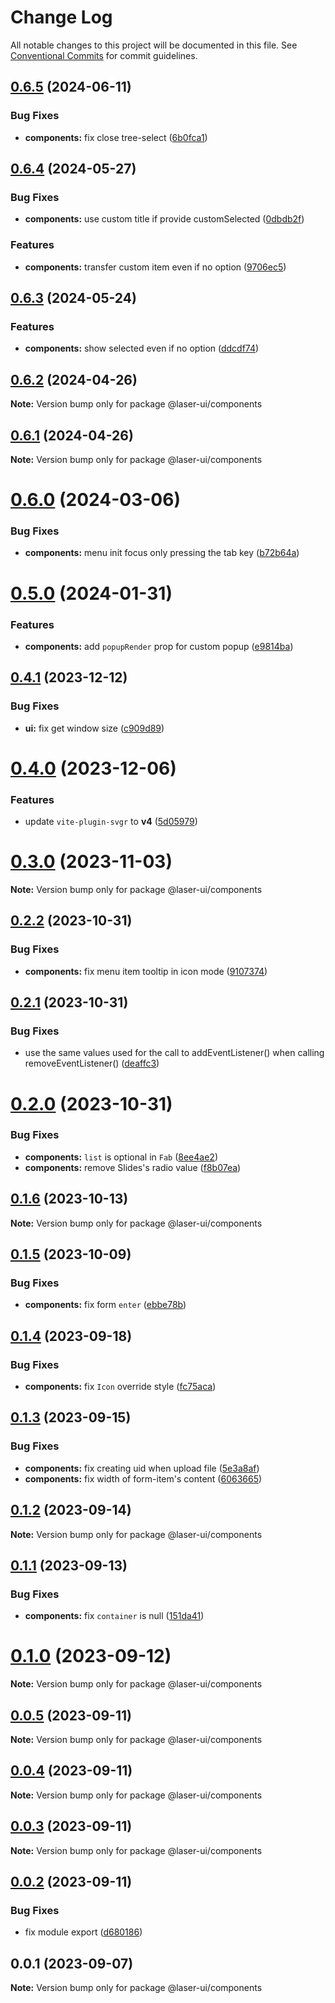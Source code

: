 # Change Log

All notable changes to this project will be documented in this file. See [Conventional Commits](https://conventionalcommits.org) for commit guidelines.

## [0.6.5](https://github.com/laser-ui/laser-ui/compare/v0.6.4...v0.6.5) (2024-06-11)

### Bug Fixes

- **components:** fix close tree-select ([6b0fca1](https://github.com/laser-ui/laser-ui/commit/6b0fca121cd15b5f218c0d363309e085d26291b1))

## [0.6.4](https://github.com/laser-ui/laser-ui/compare/v0.6.3...v0.6.4) (2024-05-27)

### Bug Fixes

- **components:** use custom title if provide customSelected ([0dbdb2f](https://github.com/laser-ui/laser-ui/commit/0dbdb2f285900c45cccdd5fed47eb3429f238d73))

### Features

- **components:** transfer custom item even if no option ([9706ec5](https://github.com/laser-ui/laser-ui/commit/9706ec5e4aea60329b1cf9718b05a214acae3958))

## [0.6.3](https://github.com/laser-ui/laser-ui/compare/v0.6.2...v0.6.3) (2024-05-24)

### Features

- **components:** show selected even if no option ([ddcdf74](https://github.com/laser-ui/laser-ui/commit/ddcdf744faaf8c3ccd3359f00d5c56807b21b85f))

## [0.6.2](https://github.com/laser-ui/laser-ui/compare/v0.6.1...v0.6.2) (2024-04-26)

**Note:** Version bump only for package @laser-ui/components

## [0.6.1](https://github.com/laser-ui/laser-ui/compare/v0.6.0...v0.6.1) (2024-04-26)

**Note:** Version bump only for package @laser-ui/components

# [0.6.0](https://github.com/laser-ui/laser-ui/compare/v0.5.0...v0.6.0) (2024-03-06)

### Bug Fixes

- **components:** menu init focus only pressing the tab key ([b72b64a](https://github.com/laser-ui/laser-ui/commit/b72b64a4c5d012065debba7903e40e3808c91764))

# [0.5.0](https://github.com/laser-ui/laser-ui/compare/v0.4.1...v0.5.0) (2024-01-31)

### Features

- **components:** add `popupRender` prop for custom popup ([e9814ba](https://github.com/laser-ui/laser-ui/commit/e9814baccc1d38dd68645618b0ba92e323f843b0))

## [0.4.1](https://github.com/laser-ui/laser-ui/compare/v0.4.0...v0.4.1) (2023-12-12)

### Bug Fixes

- **ui:** fix get window size ([c909d89](https://github.com/laser-ui/laser-ui/commit/c909d898d48d715758744d4201888824e1e09af4))

# [0.4.0](https://github.com/laser-ui/laser-ui/compare/v0.3.0...v0.4.0) (2023-12-06)

### Features

- update `vite-plugin-svgr` to **v4** ([5d05979](https://github.com/laser-ui/laser-ui/commit/5d0597973f3f41968bf70542e96eb9318f439328))

# [0.3.0](https://github.com/laser-ui/laser-ui/compare/v0.2.2...v0.3.0) (2023-11-03)

**Note:** Version bump only for package @laser-ui/components

## [0.2.2](https://github.com/laser-ui/laser-ui/compare/v0.2.1...v0.2.2) (2023-10-31)

### Bug Fixes

- **components:** fix menu item tooltip in icon mode ([9107374](https://github.com/laser-ui/laser-ui/commit/91073748a13b12c676a983cb21e6c794b285ea43))

## [0.2.1](https://github.com/laser-ui/laser-ui/compare/v0.2.0...v0.2.1) (2023-10-31)

### Bug Fixes

- use the same values used for the call to addEventListener() when calling removeEventListener() ([deaffc3](https://github.com/laser-ui/laser-ui/commit/deaffc31f60a956ef38085c135ded6ad7b7db2e6))

# [0.2.0](https://github.com/laser-ui/laser-ui/compare/v0.1.6...v0.2.0) (2023-10-31)

### Bug Fixes

- **components:** `list` is optional in `Fab` ([8ee4ae2](https://github.com/laser-ui/laser-ui/commit/8ee4ae2dd032e4ad8ecd0a1e955489c52a335231))
- **components:** remove Slides's radio value ([f8b07ea](https://github.com/laser-ui/laser-ui/commit/f8b07ea58131e125cd7bdaaa6221be82d32971b7))

## [0.1.6](https://github.com/laser-ui/laser-ui/compare/v0.1.5...v0.1.6) (2023-10-13)

**Note:** Version bump only for package @laser-ui/components

## [0.1.5](https://github.com/laser-ui/laser-ui/compare/v0.1.4...v0.1.5) (2023-10-09)

### Bug Fixes

- **components:** fix form `enter` ([ebbe78b](https://github.com/laser-ui/laser-ui/commit/ebbe78b2afc3ee3f257847f143ee23fe12fd17fa))

## [0.1.4](https://github.com/laser-ui/laser-ui/compare/v0.1.3...v0.1.4) (2023-09-18)

### Bug Fixes

- **components:** fix `Icon` override style ([fc75aca](https://github.com/laser-ui/laser-ui/commit/fc75acac62f714ff5d8b633ed572331cac82b2cb))

## [0.1.3](https://github.com/laser-ui/laser-ui/compare/v0.1.2...v0.1.3) (2023-09-15)

### Bug Fixes

- **components:** fix creating uid when upload file ([5e3a8af](https://github.com/laser-ui/laser-ui/commit/5e3a8afa656721871e88f01f0b6e48843bdb64c1))
- **components:** fix width of form-item's content ([6063665](https://github.com/laser-ui/laser-ui/commit/60636657f4c581bc2964471f30078f1685f906c1))

## [0.1.2](https://github.com/laser-ui/laser-ui/compare/v0.1.1...v0.1.2) (2023-09-14)

**Note:** Version bump only for package @laser-ui/components

## [0.1.1](https://github.com/laser-ui/laser-ui/compare/v0.1.0...v0.1.1) (2023-09-13)

### Bug Fixes

- **components:** fix `container` is null ([151da41](https://github.com/laser-ui/laser-ui/commit/151da41063f8e629ef18ece4d70c9a35cb38b2f8))

# [0.1.0](https://github.com/laser-ui/laser-ui/compare/v0.0.5...v0.1.0) (2023-09-12)

**Note:** Version bump only for package @laser-ui/components

## [0.0.5](https://github.com/laser-ui/laser-ui/compare/v0.0.4...v0.0.5) (2023-09-11)

**Note:** Version bump only for package @laser-ui/components

## [0.0.4](https://github.com/laser-ui/laser-ui/compare/v0.0.3...v0.0.4) (2023-09-11)

**Note:** Version bump only for package @laser-ui/components

## [0.0.3](https://github.com/laser-ui/laser-ui/compare/v0.0.2...v0.0.3) (2023-09-11)

**Note:** Version bump only for package @laser-ui/components

## [0.0.2](https://github.com/laser-ui/laser-ui/compare/v0.0.1...v0.0.2) (2023-09-11)

### Bug Fixes

- fix module export ([d680186](https://github.com/laser-ui/laser-ui/commit/d68018638b7521cb266e778a59444424f83502a6))

## 0.0.1 (2023-09-07)

**Note:** Version bump only for package @laser-ui/components
